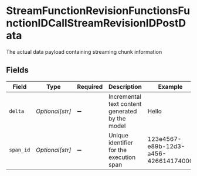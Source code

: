 # StreamFunctionRevisionFunctionsFunctionIDCallStreamRevisionIDPostData

The actual data payload containing streaming chunk information


## Fields

| Field                                           | Type                                            | Required                                        | Description                                     | Example                                         |
| ----------------------------------------------- | ----------------------------------------------- | ----------------------------------------------- | ----------------------------------------------- | ----------------------------------------------- |
| `delta`                                         | *Optional[str]*                                 | :heavy_minus_sign:                              | Incremental text content generated by the model | Hello                                           |
| `span_id`                                       | *Optional[str]*                                 | :heavy_minus_sign:                              | Unique identifier for the execution span        | 123e4567-e89b-12d3-a456-426614174000            |